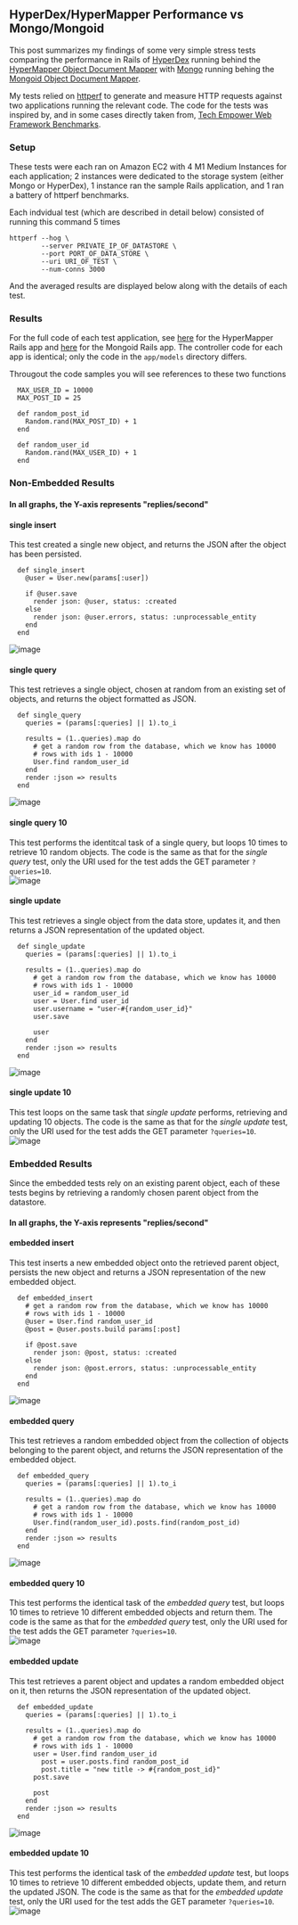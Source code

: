 ## HyperDex/HyperMapper Performance vs Mongo/Mongoid

This post summarizes my findings of some very simple stress tests comparing the performance in Rails of [HyperDex](hyperdex.org) running behind the [HyperMapper Object Document Mapper](https://github.com/goggin13/HyperMapper) with [Mongo](http://www.mongodb.org/) running behing the [Mongoid Object Document Mapper](Mongoid.org).

My tests relied on [httperf](http://www.hpl.hp.com/research/linux/httperf/) to generate and measure HTTP requests against two applications running the relevant code.  The code for the tests was inspired by, and in some cases directly taken from, [Tech Empower Web Framework Benchmarks](http://www.techempower.com/benchmarks/).

### Setup

These tests were each ran on Amazon EC2 with 4 M1 Medium Instances for each application; 2 instances were dedicated to the storage system (either Mongo or HyperDex), 1 instance ran the sample Rails application, and 1 ran a battery of httperf benchmarks.

Each indvidual test (which are described in detail below) consisted of running this command 5 times  

```
httperf --hog \
        --server PRIVATE_IP_OF_DATASTORE \
        --port PORT_OF_DATA_STORE \
        --uri URI_OF_TEST \
        --num-conns 3000
```

And the averaged results are displayed below along with the details of each test.

### Results

For the full code of each test application, see [here](https://github.com/goggin13/HyperMapperExamples/tree/master/perf_hyper_mapper) for the HyperMapper Rails app and [here](https://github.com/goggin13/HyperMapperExamples/tree/master/perf_mongoid) for the Mongoid Rails app.  The controller code for each app is identical; only the code in the `app/models` directory differs.  

Througout the code samples you will see references to these two functions  
  
```
  MAX_USER_ID = 10000
  MAX_POST_ID = 25
  
  def random_post_id
    Random.rand(MAX_POST_ID) + 1
  end
    
  def random_user_id
    Random.rand(MAX_USER_ID) + 1
  end
```  



### Non-Embedded Results

#### In all graphs, the Y-axis represents "replies/second"

#### single insert  
This test created a single new object, and returns the JSON after the object has been persisted.   

```
  def single_insert
    @user = User.new(params[:user])

    if @user.save
      render json: @user, status: :created
    else
      render json: @user.errors, status: :unprocessable_entity
    end
  end
```
![image](https://s3.amazonaws.com/matt-goggin/random/hyper-mapper/single_insert.png)  

#### single query  
This test retrieves a single object, chosen at random from an existing set of objects, and returns the object formatted as JSON.  

```
  def single_query
    queries = (params[:queries] || 1).to_i

    results = (1..queries).map do
      # get a random row from the database, which we know has 10000
      # rows with ids 1 - 10000
      User.find random_user_id
    end
    render :json => results
  end
```  
![image](https://s3.amazonaws.com/matt-goggin/random/hyper-mapper/single_query.png)  

#### single query 10  
This test performs the identitcal task of a single query, but loops 10 times to retrieve 10 random objects.  The code is the same as that for the *single query* test, only the URI used for the test adds the GET parameter `?queries=10`.  
![image](https://s3.amazonaws.com/matt-goggin/random/hyper-mapper/single_query_10.png)  

#### single update  
This test retrieves a single object from the data store, updates it, and then returns a JSON representation of the updated object.  

```
  def single_update
    queries = (params[:queries] || 1).to_i

    results = (1..queries).map do
      # get a random row from the database, which we know has 10000
      # rows with ids 1 - 10000
      user_id = random_user_id
      user = User.find user_id
      user.username = "user-#{random_user_id}"
      user.save

      user
    end
    render :json => results
  end
```
![image](https://s3.amazonaws.com/matt-goggin/random/hyper-mapper/single_update.png)  

#### single update 10  
This test loops on the same task that *single update* performs, retrieving and updating 10 objects.  The code is the same as that for the *single update* test, only the URI used for the test adds the GET parameter `?queries=10`.   
![image](https://s3.amazonaws.com/matt-goggin/random/hyper-mapper/single_update_10.png)  

### Embedded Results

Since the embedded tests rely on an existing parent object, each of these tests begins by retrieving a randomly chosen parent object from the datastore.

#### In all graphs, the Y-axis represents "replies/second"

#### embedded insert   
This test inserts a new embedded object onto the retrieved parent object, persists the new object and returns a JSON representation of the new embedded object.    

```
  def embedded_insert
    # get a random row from the database, which we know has 10000
    # rows with ids 1 - 10000
    @user = User.find random_user_id
  	@post = @user.posts.build params[:post]
    
    if @post.save
      render json: @post, status: :created
    else
      render json: @post.errors, status: :unprocessable_entity
    end
  end
```

![image](https://s3.amazonaws.com/matt-goggin/random/hyper-mapper/embedded_insert.png)  

#### embedded query  
This test retrieves a random embedded object from the collection of objects belonging to the parent object, and returns the JSON representation of the embedded object.  

```
  def embedded_query
    queries = (params[:queries] || 1).to_i

    results = (1..queries).map do
      # get a random row from the database, which we know has 10000
      # rows with ids 1 - 10000
      User.find(random_user_id).posts.find(random_post_id)
    end
    render :json => results
  end
```
![image](https://s3.amazonaws.com/matt-goggin/random/hyper-mapper/embedded_query.png)  

#### embedded query 10
This test performs the identical task of the *embedded query* test, but loops 10 times to retrieve 10 different embedded objects and return them.  The code is the same as that for the *embedded query* test, only the URI used for the test adds the GET parameter `?queries=10`.  
![image](https://s3.amazonaws.com/matt-goggin/random/hyper-mapper/embedded_query_10.png)  

#### embedded update
This test retrieves a parent object and updates a random embedded object on it, then returns the JSON representation of the updated object.  

```
  def embedded_update
    queries = (params[:queries] || 1).to_i

    results = (1..queries).map do
      # get a random row from the database, which we know has 10000
      # rows with ids 1 - 10000
      user = User.find random_user_id
    	post = user.posts.find random_post_id
    	post.title = "new title -> #{random_post_id}"
      post.save

      post
    end
    render :json => results    
  end
```
![image](https://s3.amazonaws.com/matt-goggin/random/hyper-mapper/embedded_update.png)  

#### embedded update 10
This test performs the identical task of the *embedded update* test, but loops 10 times to retrieve 10 different embedded objects, update them, and return the updated JSON.  The code is the same as that for the *embedded update* test, only the URI used for the test adds the GET parameter `?queries=10`.  
![image](https://s3.amazonaws.com/matt-goggin/random/hyper-mapper/embedded_update_10.png)  

